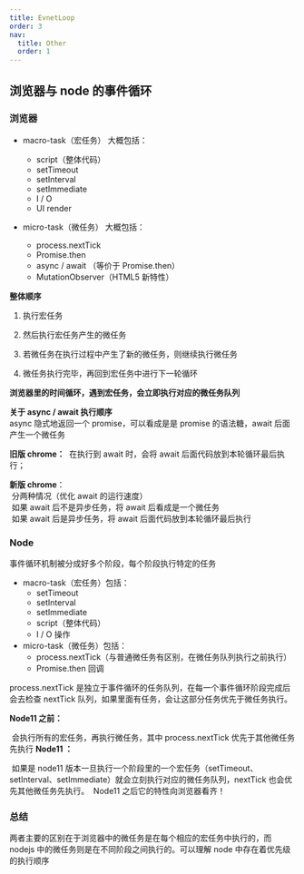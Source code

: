 ```yaml
---
title: EvnetLoop
order: 3
nav:
  title: Other
  order: 1
---
```


## 浏览器与 node 的事件循环

### 浏览器

- macro-task（宏任务） 大概包括：

  - script（整体代码）
  - setTimeout
  - setInterval
  - setImmediate
  - I / O
  - UI render

- micro-task（微任务） 大概包括：
  - process.nextTick
  - Promise.then
  - async / await （等价于 Promise.then）
  - MutationObserver（HTML5 新特性）

**整体顺序**

1. 执行宏任务

2. 然后执行宏任务产生的微任务

3. 若微任务在执行过程中产生了新的微任务，则继续执行微任务

4. 微任务执行完毕，再回到宏任务中进行下一轮循环

**浏览器里的时间循环，遇到宏任务，会立即执行对应的微任务队列**

**关于 async / await 执行顺序** <br/>
async 隐式地返回一个 promise，可以看成是是 promise 的语法糖，await 后面产生一个微任务

**旧版 chrome：**
​ 在执行到 await 时，会将 await 后面代码放到本轮循环最后执行；

**新版 chrome**：<br/>
​ 分两种情况（优化 await 的运行速度）<br/>
​ 如果 await 后不是异步任务，将 await 后看成是一个微任务<br/>
​ 如果 await 后是异步任务，将 await 后面代码放到本轮循环最后执行

### Node

事件循环机制被分成好多个阶段，每个阶段执行特定的任务

- macro-task（宏任务）包括：
  - setTimeout
  - setInterval
  - setImmediate
  - script（整体代码）
  - I / O 操作
- micro-task（微任务）包括：
  - process.nextTick（与普通微任务有区别，在微任务队列执行之前执行）
  - Promise.then 回调

process.nextTick 是独立于事件循环的任务队列，在每一个事件循环阶段完成后会去检查 nextTick 队列，如果里面有任务，会让这部分任务优先于微任务执行。

**Node11 之前：**

​ 会执行所有的宏任务，再执行微任务，其中 process.nextTick 优先于其他微任务先执行
**Node11 ：**

​ 如果是 node11 版本一旦执行一个阶段里的一个宏任务（setTimeout、setInterval、setImmediate）就会立刻执行对应的微任务队列，nextTick 也会优先其他微任务先执行。
​ Node11 之后它的特性向浏览器看齐！

### 总结

两者主要的区别在于浏览器中的微任务是在每个相应的宏任务中执行的，而 nodejs 中的微任务则是在不同阶段之间执行的。可以理解 node 中存在着优先级的执行顺序
